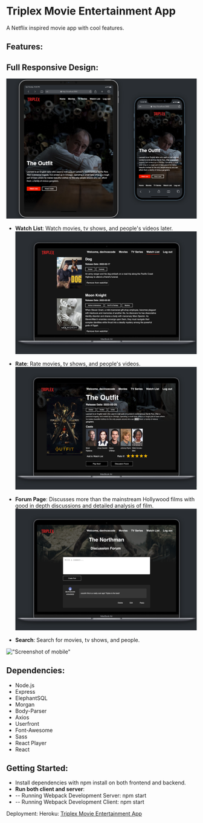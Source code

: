 # Triplex Movie Entertainment App

A Netflix inspired movie app with cool features.

## Features:

## Full Responsive Design:

!["Screenshot of responsive design"](https://github.com/davincecode/triplex-movie-streaming/blob/80885b9e2433ba53b3be6516ed34a5294028debc/planning/screenshots/mobile.png)

- **Watch List**: Watch movies, tv shows, and people's videos later.
  !["Screenshot of responsive design"](https://github.com/davincecode/triplex-movie-streaming/blob/e5fd638a1d452a633d9c952febd44d8658126df2/planning/screenshots/watchlist.png)

- **Rate**: Rate movies, tv shows, and people's videos.
  !["Screenshot of mobile"](https://github.com/davincecode/triplex-movie-streaming/blob/e5fd638a1d452a633d9c952febd44d8658126df2/planning/screenshots/detailsPage.png)

- **Forum Page**: Discusses more than the mainstream Hollywood films with good in depth discussions and detailed analysis of film.
  !["Screenshot of responsive design"](https://github.com/davincecode/triplex-movie-streaming/blob/acbde3fac4b92915e58d0922ebd293255de51cd9/planning/screenshots/forum.png)

- **Search**: Search for movies, tv shows, and people.

!["Screenshot of mobile"](https://github.com/davincecode/triplex-movie-streaming/blob/e5fd638a1d452a633d9c952febd44d8658126df2/planning/screenshots/search.png)

## Dependencies:

- Node.js
- Express
- ElephantSQL
- Morgan
- Body-Parser
- Axios
- Userfront
- Font-Awesome
- Sass
- React Player
- React

## Getting Started:

- Install dependencies with npm install on both frontend and backend.
- **Run both client and server**:
- -- Running Webpack Development Server: npm start
- -- Running Webpack Development Client: npm start

Deployment:
Heroku:
[Triplex Movie Entertainment App](https://tripex-lhl.herokuapp.com/)
